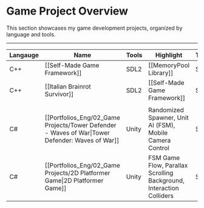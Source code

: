 # **Game Project Overview**

This section showcases my game development projects, organized by language and tools.

---

| **Langauge** | **Name**                                                                                        | **Tools** | **Highlight**                                                       | **Team** | **Year** |
| ------------ | ----------------------------------------------------------------------------------------------- | --------- | ------------------------------------------------------------------- | -------- | -------- |
| C++          | [[Self-Made Game Framework]]                                                                    | SDL2      | [[MemoryPool Library]]                                              | Solo     | 2024     |
| C++          | [[Italian Brainrot Survivor]]                                                                   | SDL2      | [[Self-Made Game Framework]]                                        | Solo     | 2025     |
|              |                                                                                                 |           |                                                                     |          |          |
| C#           | [[Portfolios_Eng/02_Game Projects/Tower Defender - Waves of War\|Tower Defender: Waves of War]] | Unity     | Randomized Spawner, Unit AI (FSM), Mobile Camera Control            | Solo     | 2023     |
| C#           | [[Portfolios_Eng/02_Game Projects/2D Platformer Game\|2D Platformer Game]]                      | Unity     | FSM Game Flow, Parallax Scrolling Background, Interaction Colliders | Solo     | 2023     |

